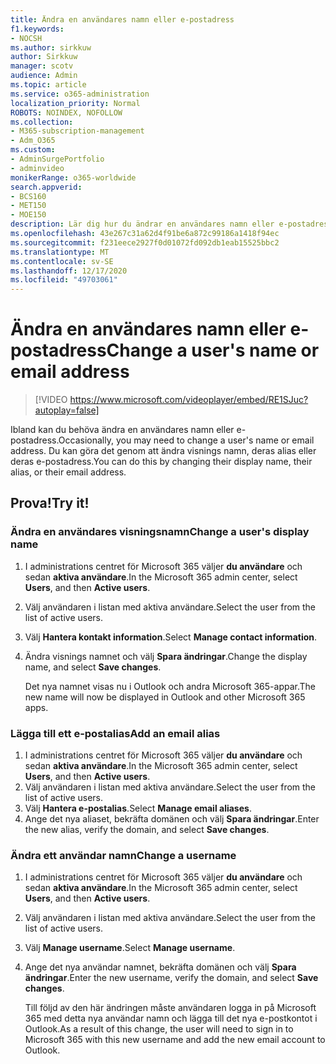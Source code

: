 ```yaml
---
title: Ändra en användares namn eller e-postadress
f1.keywords:
- NOCSH
ms.author: sirkkuw
author: Sirkkuw
manager: scotv
audience: Admin
ms.topic: article
ms.service: o365-administration
localization_priority: Normal
ROBOTS: NOINDEX, NOFOLLOW
ms.collection:
- M365-subscription-management
- Adm_O365
ms.custom:
- AdminSurgePortfolio
- adminvideo
monikerRange: o365-worldwide
search.appverid:
- BCS160
- MET150
- MOE150
description: Lär dig hur du ändrar en användares namn eller e-postadress.
ms.openlocfilehash: 43e267c31a62d4f91be6a872c99186a1418f94ec
ms.sourcegitcommit: f231eece2927f0d01072fd092db1eab15525bbc2
ms.translationtype: MT
ms.contentlocale: sv-SE
ms.lasthandoff: 12/17/2020
ms.locfileid: "49703061"
---
```

# <a name="change-a-users-name-or-email-address"></a><span data-ttu-id="e7233-103">Ändra en användares namn eller e-postadress</span><span class="sxs-lookup"><span data-stu-id="e7233-103">Change a user's name or email address</span></span>

> [!VIDEO https://www.microsoft.com/videoplayer/embed/RE1SJuc?autoplay=false]

<span data-ttu-id="e7233-104">Ibland kan du behöva ändra en användares namn eller e-postadress.</span><span class="sxs-lookup"><span data-stu-id="e7233-104">Occasionally, you may need to change a user's name or email address.</span></span> <span data-ttu-id="e7233-105">Du kan göra det genom att ändra visnings namn, deras alias eller deras e-postadress.</span><span class="sxs-lookup"><span data-stu-id="e7233-105">You can do this by changing their display name, their alias, or their email address.</span></span> 

## <a name="try-it"></a><span data-ttu-id="e7233-106">Prova!</span><span class="sxs-lookup"><span data-stu-id="e7233-106">Try it!</span></span>

### <a name="change-a-users-display-name"></a><span data-ttu-id="e7233-107">Ändra en användares visningsnamn</span><span class="sxs-lookup"><span data-stu-id="e7233-107">Change a user's display name</span></span>

1. <span data-ttu-id="e7233-108">I administrations centret för Microsoft 365 väljer **du användare** och sedan **aktiva användare**.</span><span class="sxs-lookup"><span data-stu-id="e7233-108">In the Microsoft 365 admin center, select **Users**, and then **Active users**.</span></span>
1. <span data-ttu-id="e7233-109">Välj användaren i listan med aktiva användare.</span><span class="sxs-lookup"><span data-stu-id="e7233-109">Select the user from the list of active users.</span></span>
1. <span data-ttu-id="e7233-110">Välj **Hantera kontakt information**.</span><span class="sxs-lookup"><span data-stu-id="e7233-110">Select **Manage contact information**.</span></span>
1. <span data-ttu-id="e7233-111">Ändra visnings namnet och välj **Spara ändringar**.</span><span class="sxs-lookup"><span data-stu-id="e7233-111">Change the display name, and select **Save changes**.</span></span>

    <span data-ttu-id="e7233-112">Det nya namnet visas nu i Outlook och andra Microsoft 365-appar.</span><span class="sxs-lookup"><span data-stu-id="e7233-112">The new name will now be displayed in Outlook and other Microsoft 365 apps.</span></span>

### <a name="add-an-email-alias"></a><span data-ttu-id="e7233-113">Lägga till ett e-postalias</span><span class="sxs-lookup"><span data-stu-id="e7233-113">Add an email alias</span></span>

1. <span data-ttu-id="e7233-114">I administrations centret för Microsoft 365 väljer **du användare** och sedan **aktiva användare**.</span><span class="sxs-lookup"><span data-stu-id="e7233-114">In the Microsoft 365 admin center, select **Users**, and then **Active users**.</span></span>
1. <span data-ttu-id="e7233-115">Välj användaren i listan med aktiva användare.</span><span class="sxs-lookup"><span data-stu-id="e7233-115">Select the user from the list of active users.</span></span>
1. <span data-ttu-id="e7233-116">Välj **Hantera e-postalias**.</span><span class="sxs-lookup"><span data-stu-id="e7233-116">Select **Manage email aliases**.</span></span>
1. <span data-ttu-id="e7233-117">Ange det nya aliaset, bekräfta domänen och välj **Spara ändringar**.</span><span class="sxs-lookup"><span data-stu-id="e7233-117">Enter the new alias, verify the domain, and select **Save changes**.</span></span>

### <a name="change-a-username"></a><span data-ttu-id="e7233-118">Ändra ett användar namn</span><span class="sxs-lookup"><span data-stu-id="e7233-118">Change a username</span></span>

1. <span data-ttu-id="e7233-119">I administrations centret för Microsoft 365 väljer **du användare** och sedan **aktiva användare**.</span><span class="sxs-lookup"><span data-stu-id="e7233-119">In the Microsoft 365 admin center, select **Users**, and then **Active users**.</span></span>
1. <span data-ttu-id="e7233-120">Välj användaren i listan med aktiva användare.</span><span class="sxs-lookup"><span data-stu-id="e7233-120">Select the user from the list of active users.</span></span>
1. <span data-ttu-id="e7233-121">Välj **Manage username**.</span><span class="sxs-lookup"><span data-stu-id="e7233-121">Select **Manage username**.</span></span>
1. <span data-ttu-id="e7233-122">Ange det nya användar namnet, bekräfta domänen och välj **Spara ändringar**.</span><span class="sxs-lookup"><span data-stu-id="e7233-122">Enter the new username, verify the domain, and select **Save changes**.</span></span>

    <span data-ttu-id="e7233-123">Till följd av den här ändringen måste användaren logga in på Microsoft 365 med detta nya användar namn och lägga till det nya e-postkontot i Outlook.</span><span class="sxs-lookup"><span data-stu-id="e7233-123">As a result of this change, the user will need to sign in to Microsoft 365 with this new username and add the new email account to Outlook.</span></span>
